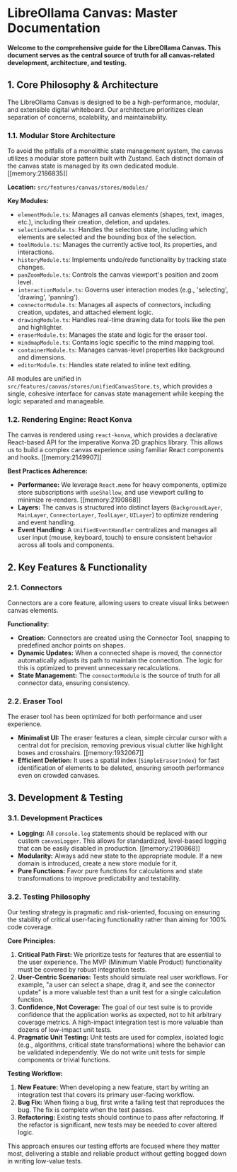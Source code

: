 # LibreOllama Canvas: Master Documentation

**Welcome to the comprehensive guide for the LibreOllama Canvas. This document serves as the central source of truth for all canvas-related development, architecture, and testing.**

## 1. Core Philosophy & Architecture

The LibreOllama Canvas is designed to be a high-performance, modular, and extensible digital whiteboard. Our architecture prioritizes clean separation of concerns, scalability, and maintainability.

### 1.1. Modular Store Architecture

To avoid the pitfalls of a monolithic state management system, the canvas utilizes a modular store pattern built with Zustand. Each distinct domain of the canvas state is managed by its own dedicated module. [[memory:2186835]]

**Location:** `src/features/canvas/stores/modules/`

**Key Modules:**

*   `elementModule.ts`: Manages all canvas elements (shapes, text, images, etc.), including their creation, deletion, and updates.
*   `selectionModule.ts`: Handles the selection state, including which elements are selected and the bounding box of the selection.
*   `toolModule.ts`: Manages the currently active tool, its properties, and interactions.
*   `historyModule.ts`: Implements undo/redo functionality by tracking state changes.
*   `panZoomModule.ts`: Controls the canvas viewport's position and zoom level.
*   `interactionModule.ts`: Governs user interaction modes (e.g., 'selecting', 'drawing', 'panning').
*   `connectorModule.ts`: Manages all aspects of connectors, including creation, updates, and attached element logic.
*   `drawingModule.ts`: Handles real-time drawing data for tools like the pen and highlighter.
*   `eraserModule.ts`: Manages the state and logic for the eraser tool.
*   `mindmapModule.ts`: Contains logic specific to the mind mapping tool.
*   `containerModule.ts`: Manages canvas-level properties like background and dimensions.
*   `editorModule.ts`: Handles state related to inline text editing.

All modules are unified in `src/features/canvas/stores/unifiedCanvasStore.ts`, which provides a single, cohesive interface for canvas state management while keeping the logic separated and manageable.

### 1.2. Rendering Engine: React Konva

The canvas is rendered using `react-konva`, which provides a declarative React-based API for the imperative Konva 2D graphics library. This allows us to build a complex canvas experience using familiar React components and hooks. [[memory:2149907]]

**Best Practices Adherence:**

*   **Performance:** We leverage `React.memo` for heavy components, optimize store subscriptions with `useShallow`, and use viewport culling to minimize re-renders. [[memory:2190868]]
*   **Layers:** The canvas is structured into distinct layers (`BackgroundLayer`, `MainLayer`, `ConnectorLayer`, `ToolLayer`, `UILayer`) to optimize rendering and event handling.
*   **Event Handling:** A `UnifiedEventHandler` centralizes and manages all user input (mouse, keyboard, touch) to ensure consistent behavior across all tools and components.

## 2. Key Features & Functionality

### 2.1. Connectors

Connectors are a core feature, allowing users to create visual links between canvas elements.

**Functionality:**

*   **Creation:** Connectors are created using the Connector Tool, snapping to predefined anchor points on shapes.
*   **Dynamic Updates:** When a connected shape is moved, the connector automatically adjusts its path to maintain the connection. The logic for this is optimized to prevent unnecessary recalculations.
*   **State Management:** The `connectorModule` is the source of truth for all connector data, ensuring consistency.

### 2.2. Eraser Tool

The eraser tool has been optimized for both performance and user experience.

*   **Minimalist UI:** The eraser features a clean, simple circular cursor with a central dot for precision, removing previous visual clutter like highlight boxes and crosshairs. [[memory:1932067]]
*   **Efficient Deletion:** It uses a spatial index (`SimpleEraserIndex`) for fast identification of elements to be deleted, ensuring smooth performance even on crowded canvases.

## 3. Development & Testing

### 3.1. Development Practices

*   **Logging:** All `console.log` statements should be replaced with our custom `canvasLogger`. This allows for standardized, level-based logging that can be easily disabled in production. [[memory:2190868]]
*   **Modularity:** Always add new state to the appropriate module. If a new domain is introduced, create a new store module for it.
*   **Pure Functions:** Favor pure functions for calculations and state transformations to improve predictability and testability.

### 3.2. Testing Philosophy

Our testing strategy is pragmatic and risk-oriented, focusing on ensuring the stability of critical user-facing functionality rather than aiming for 100% code coverage.

**Core Principles:**

1.  **Critical Path First:** We prioritize tests for features that are essential to the user experience. The MVP (Minimum Viable Product) functionality must be covered by robust integration tests.
2.  **User-Centric Scenarios:** Tests should simulate real user workflows. For example, "a user can select a shape, drag it, and see the connector update" is a more valuable test than a unit test for a single calculation function.
3.  **Confidence, Not Coverage:** The goal of our test suite is to provide confidence that the application works as expected, not to hit arbitrary coverage metrics. A high-impact integration test is more valuable than dozens of low-impact unit tests.
4.  **Pragmatic Unit Testing:** Unit tests are used for complex, isolated logic (e.g., algorithms, critical state transformations) where the behavior can be validated independently. We do not write unit tests for simple components or trivial functions.

**Testing Workflow:**

1.  **New Feature:** When developing a new feature, start by writing an integration test that covers its primary user-facing workflow.
2.  **Bug Fix:** When fixing a bug, first write a failing test that reproduces the bug. The fix is complete when the test passes.
3.  **Refactoring:** Existing tests should continue to pass after refactoring. If the refactor is significant, new tests may be needed to cover altered logic.

This approach ensures our testing efforts are focused where they matter most, delivering a stable and reliable product without getting bogged down in writing low-value tests. 